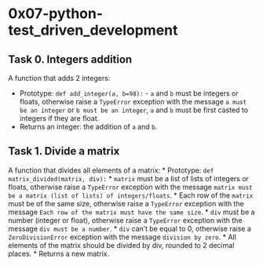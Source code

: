 # 0x07-python-test_driven_development

## Task 0. Integers addition
A function that adds 2 integers:
* Prototype: `def add_integer(a, b=98):` - `a` and `b` must be integers or floats, otherwise raise a `TypeError` exception with the message `a must be an integer` or `b must be an integer`, `a` and `b` must be first casted to integers if they are float.
* Returns an integer: the addition of `a` and `b`.

## Task 1. Divide a matrix
A function that divides all elements of a matrix:
    * Prototype: `def matrix_divided(matrix, div):`
    * `matrix` must be a list of lists of integers or floats, otherwise raise a `TypeError` exception with the message `matrix must be a matrix (list of lists) of integers/floats`.
    * Each row of the `matrix` must be of the same size, otherwise raise a `TypeError` exception with the message `Each row of the matrix must have the same size`.
    * `div` must be a number (integer or float), otherwise raise a `TypeError` exception with the message `div must be a number`.
    * `div` can’t be equal to 0, otherwise raise a `ZeroDivisionError` exception with the message `division by zero`.
    * All elements of the matrix should be divided by div, rounded to 2 decimal places.
    * Returns a new matrix.
